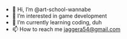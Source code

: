 - 👋 Hi, I’m @art-school-wannabe
- 👀 I’m interested in game development
- 🌱 I’m currently learning coding, duh
- 📫 How to reach me jaggera54@gmail.com

<!---
art-school-wannabe/art-school-wannabe is a ✨ special ✨ repository because its `README.md` (this file) appears on your GitHub profile.
You can click the Preview link to take a look at your changes.
--->

